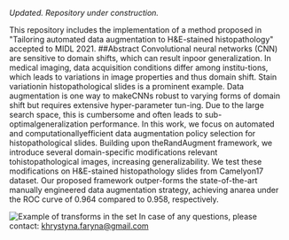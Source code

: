 *Updated. Repository under construction.*

This repository includes the implementation of a method proposed in "Tailoring automated data augmentation to H&E-stained histopathology" accepted to MIDL 2021.
##Abstract
Convolutional neural networks (CNN) are sensitive to domain shifts, which can result inpoor generalization.  In medical imaging, data acquisition conditions differ among institu-tions, which leads to variations in image properties and thus domain shift.  Stain variationin histopathological slides is a prominent example.  Data augmentation is one way to makeCNNs robust to varying forms of domain shift but requires extensive hyper-parameter tun-ing.   Due  to  the  large  search  space,  this  is  cumbersome  and  often  leads  to  sub-optimalgeneralization  performance.   In  this  work,  we  focus  on  automated  and  computationallyefficient data augmentation policy selection for histopathological slides.  Building upon theRandAugment framework, we introduce several domain-specific modifications relevant tohistopathological images, increasing generalizability.  We test these modifications on H&E-stained histopathology slides from Camelyon17 dataset. Our proposed framework outper-forms the state-of-the-art manually engineered data augmentation strategy, achieving anarea under the ROC curve of 0.964 compared to 0.958, respectively.


![Example of transforms in the set](https://github.com/DIAGNijmegen/pathology-he-auto-augment/he-randaugment/augmentations_new.png)
In case of any questions, please contact: khrystyna.faryna@gmail.com
